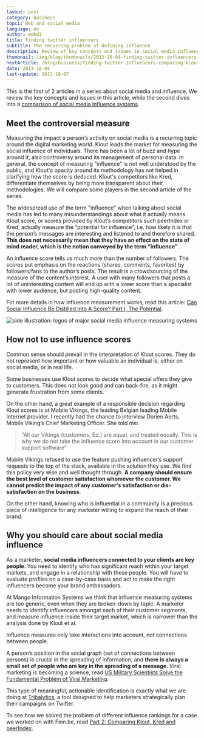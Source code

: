 ```yaml
---
layout: post
category: business
topci: Web and social media
language: en
author: mehdi
title: Finding twitter influencers
subtitle: the recurring problem of defining influence
description: Review of key concepts and issues in social media influence scores like Klout. Why and how a marketer should use them.
thumbnail: /img/blog/thumbnails/2013-10-04-finding-twitter-influencers-the-recurring-problem-of-defining-influence.png
nextArticle: /blog/business/finding-twitter-influencers-comparing-klout-kred-and-peerindex/
date: 2013-10-04
last-update: 2013-10-07
---
```


This is the first of 2 articles in a series about social media and influence. We review the key concepts and issues in this article, while the second dives into a [comparison of social media influence systems](/blog/business/finding-twitter-influencers-comparing-klout-kred-and-peerindex/).

## Meet the controversial measure

Measuring the impact a person’s activity on social media is a recurring topic around the digital marketing world. Klout leads the market for measuring the social influence of individuals. There has been a lot of buzz and hype around it, also controversy around its management of personal data. In general, the concept of measuring “influence” is not well understood by the public, and Klout's opacity around its methodology has not helped in clarifying how the score is deduced. Klout's competitors like Kred, differentiate themselves by being more transparent about their methodologies. We will compare some players in the second article of the series.

The widespread use of the term "influence" when talking about social media has led to many misunderstandings about what it actually means. Klout score, or scores provided by Klout’s competitors such peerIndex or Kred, actually measure the “potential for influence”, i.e. how likely it is that the person’s messages are interesting and listened to and therefore shared. **This does not necessarily mean that they have an effect on the state of mind reader, which is the notion conveyed by the term “influence”**.

An influence score tells us much more than the number of followers. The scores put emphasis on the reactions (shares, comments, favorites) by followers/fans to the author’s posts. The result is a crowdsourcing of the measure of the content’s interest. A user with many followers that posts a lot of uninteresting content will end up with a lower score than a specialist with lower audience, but posting high-quality content.

For more details in how influence measurement works, read this article: [Can Social Influence Be Distilled Into A Score? Part I, The Potential](http://marketingland.com/can-social-influence-be-distilled-into-a-score-19306).


![side illustration: logos of major social media influence measuring systems](/img/blog/social-media-influence-scores-cards.png)


## How not to use influence scores
Common sense should prevail in the interpretation of Klout scores. They do not represent how important or how valuable an individual is, either on social media, or in real life.

Some businesses use Klout scores to decide what special offers they give to customers. This does not look good and can back-fire, as it might generate frustration from some clients.

On the other hand, a great example of a responsible decision regarding Klout scores is at Mobile Vikings, the leading Belgian leading Mobile Internet provider. I recently had the chance to interview Dorien Aerts, Mobile Viking’s Chief Marketing Officer. She told me:

> "All our Vikings (customers, Ed.) are equal, and treated equally. This is why we do not take the influence score into account in our customer support software"

Mobile Vikings refused to use the feature pushing influencer’s support requests to the top of the stack, available in the solution they use. We find this policy very wise and well thought through. **A company should ensure the best level of customer satisfaction whomever the customer. We cannot predict the impact of any customer's satisfaction or dis-satisfaction on the business**.

On the other hand, knowing who is influential in a community is a precious piece of intelligence for any marketer willing to expand the reach of their brand.


## Why you should care about social media influence

As a marketer, **social media influencers connected to your clients are key people**. You need to identify who has significant reach within your target markets, and engage in a relationship with these people. You will have to evaluate profiles on a case-by-case basis and act to make the right influencers become your brand ambassadors.

At Mango Information Systems we think that influence measuring systems are too generic, even when they are broken-down by topic. A marketer needs to identify influencers amongst each of their customer segments, and measure influence inside their target market, which is narrower than the analysis done by Klout et al.

Influence measures only take interactions into account, not connections between people.

A person’s position in the social graph (set of connections between persons) is crucial in the spreading of information, and **there is always a small set of people who are key in the spreading of a message**. Viral marketing is becoming a science, read [US Military Scientists Solve the Fundamental Problem of Viral Marketing](http://www.technologyreview.com/view/519361/us-military-scientists-solve-the-fundamental-problem-of-viral-marketing/).

This type of meaningful, actionable  identification is exactly what we are doing at [Tribalytics](http://tribalytics.com), a tool designed to help marketers strategically plan their campaigns on Twitter.

To see how we solved the problem of different influence rankings for a case we worked on with Finn.be, read [Part 2: Comparing Klout, Kred and peerIndex](/blog/business/finding-twitter-influencers-comparing-klout-kred-and-peerindex/).
